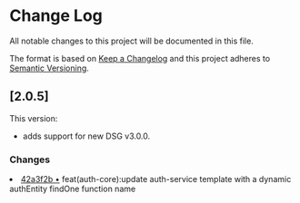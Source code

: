 # Change Log

All notable changes to this project will be documented in this file.

The format is based on [Keep a Changelog](http://keepachangelog.com/)
and this project adheres to [Semantic Versioning](http://semver.org/).

## [2.0.5]

This version:

- adds support for new DSG v3.0.0.

### Changes

<li> <a href="http://github.com/amplication/plugins/commit/47277ef2e9daf2c17ccb2c9ebc7f9acbc256bc1d">42a3f2b &bull;</a> feat(auth-core):update auth-service template with a dynamic authEntity findOne function name</li>
